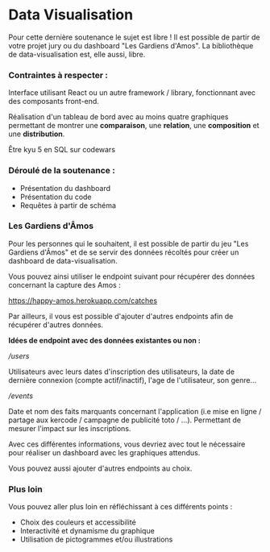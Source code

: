 # Data Visualisation

Pour cette dernière soutenance le sujet est libre ! Il est possible de partir de votre projet jury ou du dashboard "Les Gardiens d'Amos". La bibliothèque de data-visualisation est, elle aussi, libre. 

### Contraintes à respecter :

Interface utilisant React ou un autre framework / library, fonctionnant avec des composants front-end.

Réalisation d'un tableau de bord avec au moins quatre graphiques permettant de montrer une **comparaison**, une **relation**, une **composition** et une **distribution**.

Être kyu 5 en SQL sur codewars 

### Déroulé de la soutenance :

- Présentation du dashboard
- Présentation du code
- Requêtes à partir de schéma

### Les Gardiens d'Âmos

Pour les personnes qui le souhaitent, il est possible de partir du jeu "Les Gardiens d'Âmos" et de se servir des données récoltés pour créer un dashboard de data-visualisation.

Vous pouvez ainsi utiliser le endpoint suivant pour récupérer des données concernant la capture des Amos :

https://happy-amos.herokuapp.com/catches

Par ailleurs, il vous est possible d'ajouter d'autres endpoints afin de récupérer d'autres données.

**Idées de endpoint avec des données existantes ou non :**

*/users* 

Utilisateurs avec leurs dates d'inscription des utilisateurs, la date de dernière connexion (compte actif/inactif), l'age de l'utilisateur, son genre...

*/events*

Date et nom des faits marquants concernant l'application (i.e mise en ligne / partage aux kercode / campagne de publicité toto / ...). Permettant de mesurer l'impact sur les inscriptions.

Avec ces différentes informations, vous devriez avec tout le nécessaire pour réaliser un dashboard avec les graphiques attendus.

Vous pouvez aussi ajouter d'autres endpoints au choix.

### Plus loin

Vous pouvez aller plus loin en réfléchissant à ces différents points :

- Choix des couleurs et accessibilité
- Interactivité et dynamisme du graphique
- Utilisation de pictogrammes et/ou illustrations

